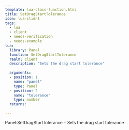 ```yaml
---
template: lua-class-function.html
title: SetDragStartTolerance
icon: lua-client
tags:
  - lua
  - client
  - needs-verification
  - needs-example
lua:
  library: Panel
  function: SetDragStartTolerance
  realm: client
  description: "Sets the drag start tolerance"
  
  arguments:
  - position: 1
    name: "panel"
    type: Panel
  - position: 2
    name: "tolerance"
    type: number
  returns:
    
---
```


<div class="lua__search__keywords">
Panel:SetDragStartTolerance &#x2013; Sets the drag start tolerance
</div>
